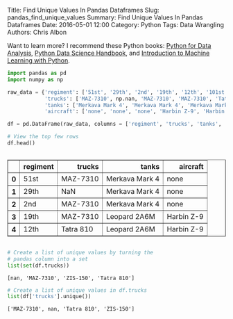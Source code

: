 Title: Find Unique Values In Pandas Dataframes
Slug: pandas_find_unique_values
Summary: Find Unique Values In Pandas Dataframes
Date: 2016-05-01 12:00
Category: Python
Tags: Data Wrangling
Authors: Chris Albon


Want to learn more? I recommend these Python books: [Python for Data Analysis](http://amzn.to/2ljV9wY), [Python Data Science Handbook](http://amzn.to/2m0mgMB), and [Introduction to Machine Learning with Python](http://amzn.to/2mjYiwK).

```python
import pandas as pd
import numpy as np
```


```python
raw_data = {'regiment': ['51st', '29th', '2nd', '19th', '12th', '101st', '90th', '30th', '193th', '1st', '94th', '91th'],
            'trucks': ['MAZ-7310', np.nan, 'MAZ-7310', 'MAZ-7310', 'Tatra 810', 'Tatra 810', 'Tatra 810', 'Tatra 810', 'ZIS-150', 'Tatra 810', 'ZIS-150', 'ZIS-150'],
            'tanks': ['Merkava Mark 4', 'Merkava Mark 4', 'Merkava Mark 4', 'Leopard 2A6M', 'Leopard 2A6M', 'Leopard 2A6M', 'Arjun MBT', 'Leopard 2A6M', 'Arjun MBT', 'Arjun MBT', 'Arjun MBT', 'Arjun MBT'],
            'aircraft': ['none', 'none', 'none', 'Harbin Z-9', 'Harbin Z-9', 'none', 'Harbin Z-9', 'SH-60B Seahawk', 'SH-60B Seahawk', 'SH-60B Seahawk', 'SH-60B Seahawk', 'SH-60B Seahawk']}

df = pd.DataFrame(raw_data, columns = ['regiment', 'trucks', 'tanks', 'aircraft'])
```


```python
# View the top few rows
df.head()
```




<div style="max-height:1000px;max-width:1500px;overflow:auto;">
<table border="1" class="dataframe">
  <thead>
    <tr style="text-align: right;">
      <th></th>
      <th>regiment</th>
      <th>trucks</th>
      <th>tanks</th>
      <th>aircraft</th>
    </tr>
  </thead>
  <tbody>
    <tr>
      <th>0</th>
      <td> 51st</td>
      <td>  MAZ-7310</td>
      <td> Merkava Mark 4</td>
      <td>       none</td>
    </tr>
    <tr>
      <th>1</th>
      <td> 29th</td>
      <td>       NaN</td>
      <td> Merkava Mark 4</td>
      <td>       none</td>
    </tr>
    <tr>
      <th>2</th>
      <td>  2nd</td>
      <td>  MAZ-7310</td>
      <td> Merkava Mark 4</td>
      <td>       none</td>
    </tr>
    <tr>
      <th>3</th>
      <td> 19th</td>
      <td>  MAZ-7310</td>
      <td>   Leopard 2A6M</td>
      <td> Harbin Z-9</td>
    </tr>
    <tr>
      <th>4</th>
      <td> 12th</td>
      <td> Tatra 810</td>
      <td>   Leopard 2A6M</td>
      <td> Harbin Z-9</td>
    </tr>
  </tbody>
</table>
</div>




```python
# Create a list of unique values by turning the
# pandas column into a set
list(set(df.trucks))
```




    [nan, 'MAZ-7310', 'ZIS-150', 'Tatra 810']




```python
# Create a list of unique values in df.trucks
list(df['trucks'].unique())
```




    ['MAZ-7310', nan, 'Tatra 810', 'ZIS-150']
